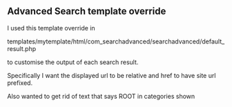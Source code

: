 ## Advanced Search template override ##

I used this template override in 

templates/mytemplate/html/com_searchadvanced/searchadvanced/default_result.php

to customise the output of each search result.

Specifically I want the displayed url to be relative and href to have site url prefixed.

Also wanted to get rid of text that says ROOT in categories shown 